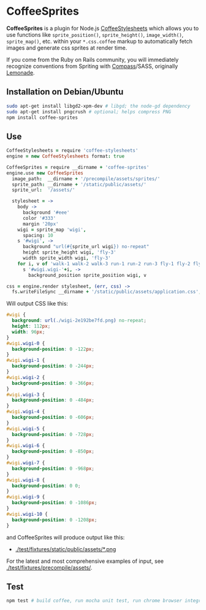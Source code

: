 # CoffeeSprites

**CoffeeSprites** is a plugin for Node.js [CoffeeStylesheets](https://github.com/mikesmullin/coffee-stylesheets)
which allows you to use functions like `sprite_position()`, `sprite_height()`, `image_width()`, `sprite_map()`, etc.
within your `*.css.coffee` markup to automatically fetch images and generate css sprites at render time.

If you come from the Ruby on Rails community, you will immediately recognize conventions from Spriting
with [Compass](http://compass-style.org/help/tutorials/spriting/)/SASS, originally [Lemonade](http://www.hagenburger.net/BLOG/Lemonade-CSS-Sprites-for-Sass-Compass.html).

## Installation on Debian/Ubuntu

```bash
sudo apt-get install libgd2-xpm-dev # libgd; the node-gd dependency
sudo apt-get install pngcrush # optional; helps compress PNG
npm install coffee-sprites
```

## Use

```coffeescript
CoffeeStylesheets = require 'coffee-stylesheets'
engine = new CoffeeStylesheets format: true

CoffeeSprites = require __dirname + 'coffee-sprites'
engine.use new CoffeeSprites
  image_path:  __dirname + '/precompile/assets/sprites/'
  sprite_path: __dirname + '/static/public/assets/'
  sprite_url:  '/assets/'

  stylesheet = ->
    body ->
      background '#eee'
      color '#333'
      margin '20px'
    wigi = sprite_map 'wigi',
      spacing: 10
    s '#wigi', ->
      background "url(#{sprite_url wigi}) no-repeat"
      height sprite_height wigi, 'fly-3'
      width sprite_width wigi, 'fly-3'
    for i, v of 'walk-1 walk-2 walk-3 run-1 run-2 run-3 fly-1 fly-2 fly-3 fall jump'.split ' '
      s '#wigi.wigi-'+i, ->
        background_position sprite_position wigi, v

css = engine.render stylesheet, (err, css) ->
  fs.writeFileSync __dirname + '/static/public/assets/application.css', css
```

Will output CSS like this:

```css
#wigi {
  background: url(./wigi-2e192be7fd.png) no-repeat;
  height: 112px;
  width: 96px;
}
#wigi.wigi-0 {
  background-position: 0 -122px;
}
#wigi.wigi-1 {
  background-position: 0 -244px;
}
#wigi.wigi-2 {
  background-position: 0 -366px;
}
#wigi.wigi-3 {
  background-position: 0 -484px;
}
#wigi.wigi-4 {
  background-position: 0 -606px;
}
#wigi.wigi-5 {
  background-position: 0 -728px;
}
#wigi.wigi-6 {
  background-position: 0 -850px;
}
#wigi.wigi-7 {
  background-position: 0 -968px;
}
#wigi.wigi-8 {
  background-position: 0 0;
}
#wigi.wigi-9 {
  background-position: 0 -1086px;
}
#wigi.wigi-10 {
  background-position: 0 -1208px;
}
```

and CoffeeSprites will produce output like this:

* [./test/fixtures/static/public/assets/*.png](https://github.com/mikesmullin/coffee-sprites/blob/stable/test/fixtures/static/public/assets/)

For the latest and most comprehensive examples of input, see [./test/fixtures/precompile/assets/](https://github.com/mikesmullin/coffee-sprites/blob/stable/test/fixtures/precompile/assets/).

## Test

```bash
npm test # build coffee, run mocha unit test, run chrome browser integration test
```
